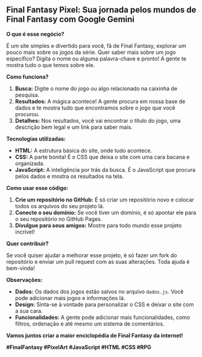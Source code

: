 ## **Final Fantasy Pixel: Sua jornada pelos mundos de Final Fantasy com Google Gemini**

**O que é esse negócio?**

É um site simples e divertido para você, fã de Final Fantasy, explorar um pouco mais sobre os jogos da série. Quer saber mais sobre um jogo específico? Digita o nome ou alguma palavra-chave e pronto! A gente te mostra tudo o que temos sobre ele.

**Como funciona?**

1. **Busca:** Digite o nome do jogo ou algo relacionado na caixinha de pesquisa.
2. **Resultados:** A mágica acontece! A gente procura em nossa base de dados e te mostra tudo que encontramos sobre o jogo que você procurou.
3. **Detalhes:** Nos resultados, você vai encontrar o título do jogo, uma descrição bem legal e um link para saber mais.

**Tecnologias utilizadas:**

* **HTML:** A estrutura básica do site, onde tudo acontece.
* **CSS:** A parte bonita! É o CSS que deixa o site com uma cara bacana e organizada.
* **JavaScript:** A inteligência por trás da busca. É o JavaScript que procura pelos dados e mostra os resultados na tela.

**Como usar esse código:**

1. **Crie um repositório no GitHub:** É só criar um repositório novo e colocar todos os arquivos do seu projeto lá.
2. **Conecte o seu domínio:** Se você tiver um domínio, é só apontar ele para o seu repositório no GitHub Pages.
3. **Divulgue para seus amigos:** Mostre para todo mundo esse projeto incrível!

**Quer contribuir?**

Se você quiser ajudar a melhorar esse projeto, é só fazer um fork do repositório e enviar um pull request com as suas alterações. Toda ajuda é bem-vinda!

**Observações:**

* **Dados:** Os dados dos jogos estão salvos no arquivo `dados.js`. Você pode adicionar mais jogos e informações lá.
* **Design:** Sinta-se à vontade para personalizar o CSS e deixar o site com a sua cara.
* **Funcionalidades:** A gente pode adicionar mais funcionalidades, como filtros, ordenação e até mesmo um sistema de comentários.

**Vamos juntos criar a maior enciclopédia de Final Fantasy da internet!** 

**#FinalFantasy #PixelArt #JavaScript #HTML #CSS #RPG**
